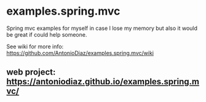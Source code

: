 # examples.spring.mvc

Spring mvc examples for myself in case I lose my memory but also it would be great if could help someone.

See wiki for more info: https://github.com/AntonioDiaz/examples.spring.mvc/wiki

web project: https://antoniodiaz.github.io/examples.spring.mvc/
---


